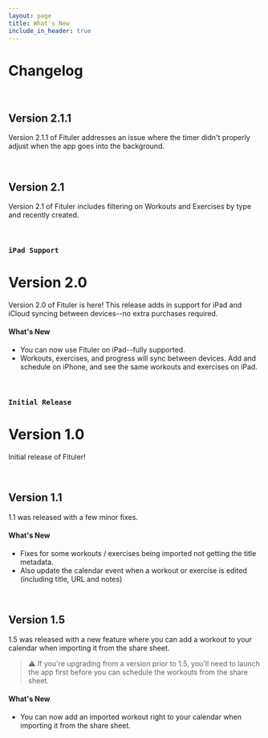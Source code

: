 ```yaml
---
layout: page
title: What's New
include_in_header: true
---
```


# Changelog

<br>

## **Version 2.1.1**

Version 2.1.1 of Fituler addresses an issue where the timer didn't properly adjust when the app goes into the background.

<br>

## **Version 2.1**

Version 2.1 of Fituler includes filtering on Workouts and Exercises by type and recently created.

<br>

### `iPad Support`
# **Version 2.0**

Version 2.0 of Fituler is here! This release adds in support for iPad and iCloud syncing between devices--no extra purchases required.

#### What's New
- You can now use Fituler on iPad--fully supported.
- Workouts, exercises, and progress will sync between devices. Add and schedule on iPhone, and see the same workouts and exercises on iPad.
<br>

### `Initial Release`
# **Version 1.0**

Initial release of Fituler!

<br>

## **Version 1.1**
1.1 was released with a few minor fixes.

#### What's New
- Fixes for some workouts / exercises being imported not getting the title metadata.
- Also update the calendar event when a workout or exercise is edited (including title, URL and notes)

<br>

## **Version 1.5**
1.5 was released with a new feature where you can add a workout to your calendar when importing it from the share sheet.

> ⚠️ If you're upgrading from a version prior to 1.5, you'll need to launch the app first before you can schedule the workouts from the share sheet.

#### What's New
- You can now add an imported workout right to your calendar when importing it from the share sheet.
<br>
